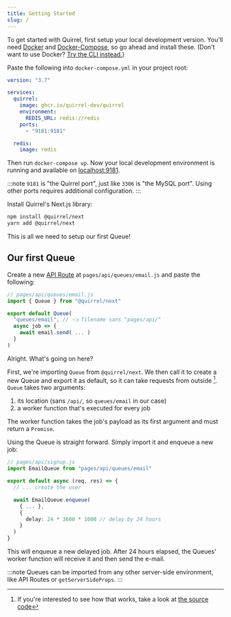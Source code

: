 ```yaml
---
title: Getting Started
slug: /
---
```


To get started with Quirrel, first setup your local development version.
You'll need [Docker](https://www.docker.com/get-started) and [Docker-Compose](https://docs.docker.com/compose/install/), so go ahead and install these. (Don't want to use Docker? [Try the CLI instead.](faq#i-dont-want-to-use-docker-what-shall-i-do))

Paste the following into `docker-compose.yml` in your project root:

```yaml
version: "3.7"

services:
  quirrel:
    image: ghcr.io/quirrel-dev/quirrel
    environment:
      REDIS_URL: redis://redis
    ports:
      - "9181:9181"

  redis:
    image: redis
```

Then run `docker-compose up`.
Now your local development environment is running and available on [localhost:9181](http://localhost:9181).

:::note
`9181` is "the Quirrel port", just like `3306` is "the MySQL port". Using other ports requires additional configuration.
:::

Install Quirrel's Next.js library:

```bash
npm install @quirrel/next
yarn add @quirrel/next
```

This is all we need to setup our first Queue!

## Our first Queue

Create a new [API Route](https://nextjs.org/docs/api-routes/introduction) at `pages/api/queues/email.js` and paste the following: 

```js {5}
// pages/api/queues/email.js
import { Queue } from "@quirrel/next"

export default Queue(
  "queues/email", // 👈 filename sans "pages/api/"
  async job => {
    await email.send( ... )
  }
)
```

Alright. What's going on here?

First, we're importing `Queue` from `@quirrel/next`.
We then call it to create a new Queue and export it as default, so it can take requests from outside [^1].
`Queue` takes two arguments:

[^1]: If you're interested to see how that works, take a look at [the source code](https://github.com/quirrel-dev/quirrel-next/blob/86658c96971d8d4179de8ca9f2cb513b8aae4c93/src/index.ts#L54)

1. its location (sans `/api/`, so `queues/email` in our case)
2. a worker function that's executed for every job

The worker function takes the job's payload as its first argument and must return a `Promise`.

Using the Queue is straight forward. Simply import it and enqueue a new job:

```ts
// pages/api/signup.js
import EmailQueue from "pages/api/queues/email"

export default async (req, res) => {
  // ... create the user

  await EmailQueue.enqueue(
    { ... },
    {
      delay: 24 * 3600 * 1000 // delay by 24 hours
    }
  )
}
```

This will enqueue a new delayed job.
After 24 hours elapsed, the Queues' worker function will receive it and then send the e-mail.

:::note
Queues can be imported from any other server-side environment, like API Routes or `getServerSideProps`.
:::
